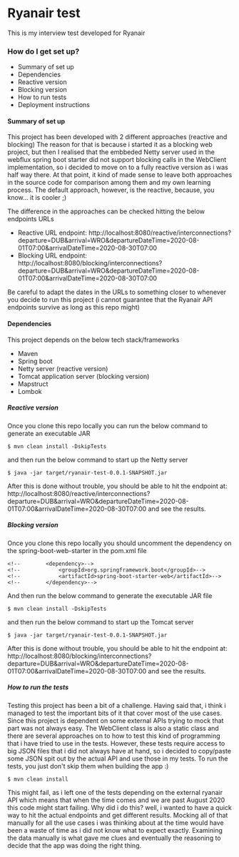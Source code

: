 # Ryanair test #

This is my interview test developed for Ryanair

### How do I get set up? ###

* Summary of set up
* Dependencies
* Reactive version
* Blocking version
* How to run tests
* Deployment instructions

#### Summary of set up ####
This project has been developed with 2 different approaches (reactive and blocking)
The reason for that is because i started it as a blocking web project, but then I 
realised that the embbeded Netty server used in the webflux spring boot starter did
not support blocking calls in the WebClient implementation, so i decided to move on
to a fully reactive version as i was half way there. At that point, it kind of made
sense to leave both approaches in the source code for comparison among them and my own
learning process.
The default approach, however, is the reactive, because, you know... it is cooler ;)

The difference in the approaches can be checked hitting the below endpoints URLs
* Reactive URL endpoint: http://localhost:8080/reactive/interconnections?departure=DUB&arrival=WRO&departureDateTime=2020-08-01T07:00&arrivalDateTime=2020-08-30T07:00
* Blocking URL endpoint: http://localhost:8080/blocking/interconnections?departure=DUB&arrival=WRO&departureDateTime=2020-08-01T07:00&arrivalDateTime=2020-08-30T07:00

Be careful to adapt the dates in the URLs to something closer to whenever you decide 
to run this project (i cannot guarantee that the Ryanair API endpoints survive as long
as this repo might)

#### Dependencies ####
This project depends on the below tech stack/frameworks
* Maven
* Spring boot
* Netty server (reactive version)
* Tomcat application server (blocking version)
* Mapstruct
* Lombok

##### Reactive version #####
Once you clone this repo locally you can run the below command to generate an executable JAR

    $ mvn clean install -DskipTests

and then run the below command to start up the Netty server

    $ java -jar target/ryanair-test-0.0.1-SNAPSHOT.jar
    
After this is done without trouble, you should be able to hit the endpoint at: http://localhost:8080/reactive/interconnections?departure=DUB&arrival=WRO&departureDateTime=2020-08-01T07:00&arrivalDateTime=2020-08-30T07:00
and see the results.
##### Blocking version #####
Once you clone this repo locally you should uncomment the dependency on the spring-boot-web-starter in the pom.xml file
 
    <!--        <dependency>-->
    <!--            <groupId>org.springframework.boot</groupId>-->
    <!--            <artifactId>spring-boot-starter-web</artifactId>-->
    <!--        </dependency>-->

And then run the below command to generate the executable JAR file 

    $ mvn clean install -DskipTests

and then run the below command to start up the Tomcat server

    $ java -jar target/ryanair-test-0.0.1-SNAPSHOT.jar
    
After this is done without trouble, you should be able to hit the endpoint at: http://localhost:8080/blocking/interconnections?departure=DUB&arrival=WRO&departureDateTime=2020-08-01T07:00&arrivalDateTime=2020-08-30T07:00
and see the results.

##### How to run the tests #####
Testing this project has been a bit of a challenge. Having said that, i think i managed
to test the important bits of it that cover most of the use cases.
Since this project is dependent on some external APIs trying to mock that part was not always easy.
The WebClient class is also a static class and there are several approaches on to how to test
this kind of programming that i have tried to use in the tests. However, these tests require
access to big JSON files that i did not always have at hand, so i decided to copy/paste some
JSON spit out by the actual API and use those in my tests.
To run the tests, you just don't skip them when building the app :)

    $ mvn clean install

This might fail, as i left one of the tests depending on the external ryanair API which means
that when the time comes and we are past August 2020 this code might start failing.
Why did i do this? well, i wanted to have a quick way to hit the actual endpoints and get 
different results. Mocking all of that manually for all the use cases i was thinking
about at the time would have been a waste of time as i did not know what to expect exactly. 
Examining the data manually is what gave me clues and 
eventually the reasoning to decide that the app was doing the right thing.

